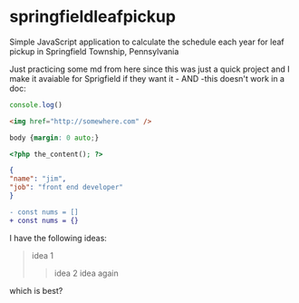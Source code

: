 # springfieldleafpickup
Simple JavaScript application to calculate the schedule each year for leaf pickup in Springfield Township, Pennsylvania

Just practicing some md from here since this was just a quick project and I make it avaiable for Sprigfield if they want it - AND -this doesn't work in a doc: 
```js
console.log()
```
```html
<img href="http://somewhere.com" />
```
```css
body {margin: 0 auto;}
```
```php
<?php the_content(); ?>
```
```json
{
"name": "jim",
"job": "front end developer"
}
```
```diff
- const nums = []
+ const nums = {}
```
I have the following ideas:
> idea 1
> > idea 2
> > idea again

which is best?
